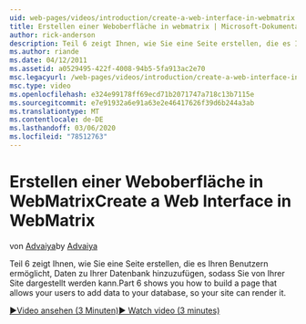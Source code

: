 ```yaml
---
uid: web-pages/videos/introduction/create-a-web-interface-in-webmatrix
title: Erstellen einer Weboberfläche in webmatrix | Microsoft-Dokumentation
author: rick-anderson
description: Teil 6 zeigt Ihnen, wie Sie eine Seite erstellen, die es Ihren Benutzern ermöglicht, Daten zu Ihrer Datenbank hinzuzufügen, sodass Sie von Ihrer Site dargestellt werden kann.
ms.author: riande
ms.date: 04/12/2011
ms.assetid: a0529495-422f-4008-94b5-5fa913ac2e70
msc.legacyurl: /web-pages/videos/introduction/create-a-web-interface-in-webmatrix
msc.type: video
ms.openlocfilehash: e324e99178ff69ecd71b2071747a718c13b7115e
ms.sourcegitcommit: e7e91932a6e91a63e2e46417626f39d6b244a3ab
ms.translationtype: MT
ms.contentlocale: de-DE
ms.lasthandoff: 03/06/2020
ms.locfileid: "78512763"
---
```

# <a name="create-a-web-interface-in-webmatrix"></a><span data-ttu-id="a08a3-103">Erstellen einer Weboberfläche in WebMatrix</span><span class="sxs-lookup"><span data-stu-id="a08a3-103">Create a Web Interface in WebMatrix</span></span>

<span data-ttu-id="a08a3-104">von [Advaiya](https://twitter.com/Advaiyasolns)</span><span class="sxs-lookup"><span data-stu-id="a08a3-104">by [Advaiya](https://twitter.com/Advaiyasolns)</span></span>

<span data-ttu-id="a08a3-105">Teil 6 zeigt Ihnen, wie Sie eine Seite erstellen, die es Ihren Benutzern ermöglicht, Daten zu Ihrer Datenbank hinzuzufügen, sodass Sie von Ihrer Site dargestellt werden kann.</span><span class="sxs-lookup"><span data-stu-id="a08a3-105">Part 6 shows you how to build a page that allows your users to add data to your database, so your site can render it.</span></span>

[<span data-ttu-id="a08a3-106">&#9654;Video ansehen (3 Minuten)</span><span class="sxs-lookup"><span data-stu-id="a08a3-106">&#9654; Watch video (3 minutes)</span></span>](https://channel9.msdn.com/Blogs/ASP-NET-Site-Videos/create-a-web-interface-in-webmatrix)
